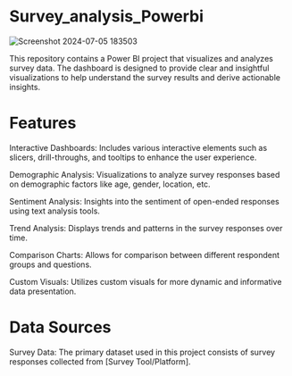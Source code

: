 # Survey_analysis_Powerbi
![Screenshot 2024-07-05 183503](https://github.com/JayKumarPal0108/Survey_analysis_Powerbi/assets/127579215/0bed263d-d497-4a95-83a8-c8243bea5080)


This repository contains a Power BI project that visualizes and analyzes survey data. The dashboard is designed to provide clear and insightful visualizations to help understand the survey results and derive actionable insights.

# Features

Interactive Dashboards: Includes various interactive elements such as slicers, drill-throughs, and tooltips to enhance the user experience.

Demographic Analysis: Visualizations to analyze survey responses based on demographic factors like age, gender, location, etc.

Sentiment Analysis: Insights into the sentiment of open-ended responses using text analysis tools.

Trend Analysis: Displays trends and patterns in the survey responses over time.

Comparison Charts: Allows for comparison between different respondent groups and questions.

Custom Visuals: Utilizes custom visuals for more dynamic and informative data presentation.

# Data Sources

Survey Data: The primary dataset used in this project consists of survey responses collected from [Survey Tool/Platform].
